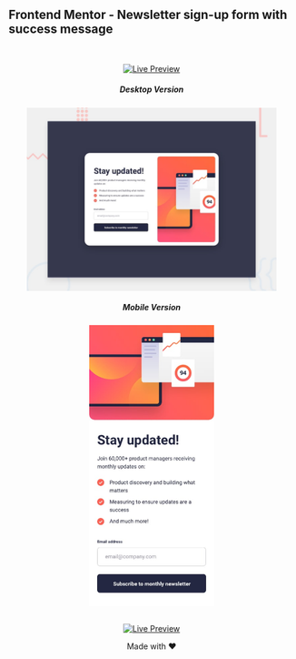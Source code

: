 <h2>Frontend Mentor - Newsletter sign-up form with success message</h2>

<br>

<div align="center">

[![Live Preview](https://img.shields.io/badge/Live_Preview-5C488E?style=for-the-badge&logo=data:image/svg%2bxml;base64,PHN2ZyB4bWxucz0iaHR0cDovL3d3dy53My5vcmcvMjAwMC9zdmciIGNsYXNzPSJpb25pY29uIiB2aWV3Qm94PSIwIDAgNTEyIDUxMiI+PHBhdGggZD0iTTIwOCAzNTJoLTY0YTk2IDk2IDAgMDEwLTE5Mmg2NE0zMDQgMTYwaDY0YTk2IDk2IDAgMDEwIDE5MmgtNjRNMTYzLjI5IDI1NmgxODcuNDIiIGZpbGw9Im5vbmUiIHN0cm9rZT0id2hpdGUiIHN0cm9rZS1saW5lY2FwPSJyb3VuZCIgc3Ryb2tlLWxpbmVqb2luPSJyb3VuZCIgc3Ryb2tlLXdpZHRoPSIzNiIvPjwvc3ZnPg==)](https://fem-newsletter-signup.pages.dev/)

</div>

<div align="center">

<h5 style="text-align: center;">Desktop Version</h5>

<img src="design/desktop-preview.jpg" alt="" width="440px" align="center">



<h5 style="text-align: center;">Mobile Version</h5>

<img src="design/mobile-design.jpg" alt="" width="220px" align="center">


</div>

<br>

<div align="center">

[![Live Preview](https://img.shields.io/badge/Live_Preview-5C488E?style=for-the-badge&logo=data:image/svg%2bxml;base64,PHN2ZyB4bWxucz0iaHR0cDovL3d3dy53My5vcmcvMjAwMC9zdmciIGNsYXNzPSJpb25pY29uIiB2aWV3Qm94PSIwIDAgNTEyIDUxMiI+PHBhdGggZD0iTTIwOCAzNTJoLTY0YTk2IDk2IDAgMDEwLTE5Mmg2NE0zMDQgMTYwaDY0YTk2IDk2IDAgMDEwIDE5MmgtNjRNMTYzLjI5IDI1NmgxODcuNDIiIGZpbGw9Im5vbmUiIHN0cm9rZT0id2hpdGUiIHN0cm9rZS1saW5lY2FwPSJyb3VuZCIgc3Ryb2tlLWxpbmVqb2luPSJyb3VuZCIgc3Ryb2tlLXdpZHRoPSIzNiIvPjwvc3ZnPg==)](https://fem-newsletter-signup.pages.dev/)

<p style="text-align: center;">Made with ❤️ </p>

</div>